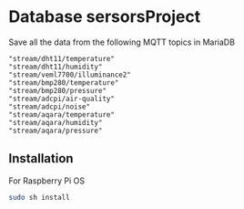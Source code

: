 # Database sersorsProject

Save all the data from the following MQTT topics in MariaDB

```
"stream/dht11/temperature"
"stream/dht11/humidity"
"stream/veml7700/illuminance2"
"stream/bmp280/temperature"
"stream/bmp280/pressure"      
"stream/adcpi/air-quality"
"stream/adcpi/noise"
"stream/aqara/temperature"
"stream/aqara/humidity"
"stream/aqara/pressure"
```

## Installation

For Raspberry Pi OS

```bash
sudo sh install
```